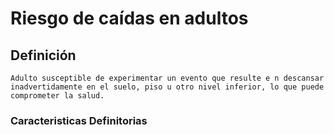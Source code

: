 # Riesgo de caídas en adultos
## Definición
	Adulto susceptible de experimentar un evento que resulte e n descansar inadvertidamente en el suelo, piso u otro nivel inferior, lo que puede comprometer la salud.

### Caracteristicas Definitorias


